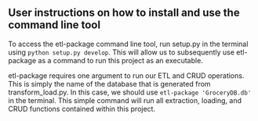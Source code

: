 ## User instructions on how to install and use the command line tool

To access the etl-package command line tool, run setup.py in the terminal using `python setup.py develop`. This will allow us to subsequently use etl-package as a command to run this project as an executable. 

etl-package requires one argument to run our ETL and CRUD operations. This is simply the name of the database that is generated from transform_load.py. In this case, we should use `etl-package 'GroceryDB.db'` in the terminal. This simple command will run all extraction, loading, and CRUD functions contained within this project.
